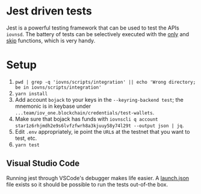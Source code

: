 # Jest driven tests

Jest is a powerful testing framework that can be used to test the APIs `iovnsd`.  The battery of tests can be selectively executed with the [only](https://jestjs.io/docs/en/api#testonlyname-fn-timeout) and [skip](https://jestjs.io/docs/en/api#testskipname-fn) functions, which is very handy.

# Setup

1. `pwd | grep -q 'iovns/scripts/integration' || echo 'Wrong directory; be in iovns/scripts/integration'`
1. `yarn install`
1. Add account `bojack` to your keys in the `--keyring-backend test`; the mnemonic is in keybase under `...team/iov_one.blockchain/credentials/test-wallets`.
1. Make sure that bojack has funds with `iovnscli q account star1z6rhjmdh2e9s6lvfzfwrh8a3kjuuy58y74l29t --output json | jq`.
1. Edit `.env` appropriately, ie point the `URL`s at the testnet that you want to test, etc.
1. `yarn test`

## Visual Studio Code

Running jest through VSCode's debugger makes life easier. A [launch.json](.vscode/launch.json) file exists so it should be possible to run the tests out-of-the box.
